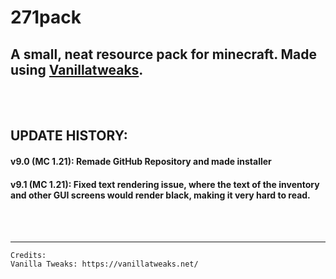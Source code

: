 # 271pack
## A small, neat resource pack for minecraft. Made using [Vanillatweaks](https://vanillatweaks.net).

<br>
<br>

## UPDATE HISTORY:
#### v9.0 (MC 1.21): Remade GitHub Repository and made installer
#### v9.1 (MC 1.21): Fixed text rendering issue, where the text of the inventory and other GUI screens would render black, making it very hard to read.

<br>
<br>
<hr>

```
Credits:
Vanilla Tweaks: https://vanillatweaks.net/
```
